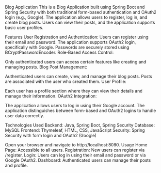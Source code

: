 Blog Application
This is a Blog Application built using Spring Boot and Spring Security with both traditional form-based authentication and OAuth2 login (e.g., Google). The application allows users to register, log in, and create blog posts. Users can view their posts, and the application supports basic user profiles.

Features
User Registration and Authentication:
Users can register using their email and password.
The application supports OAuth2 login, specifically with Google.
Passwords are securely stored using BCryptPasswordEncoder.
Role-Based Access Control:

Only authenticated users can access certain features like creating and managing posts.
Blog Post Management:

Authenticated users can create, view, and manage their blog posts.
Posts are associated with the user who created them.
User Profile:

Each user has a profile section where they can view their details and manage their information.
OAuth2 Integration:

The application allows users to log in using their Google account.
The application distinguishes between form-based and OAuth2 logins to handle user data correctly.

Technologies Used
Backend:
Java, Spring Boot, Spring Security
Database:
MySQL
Frontend:
Thymeleaf, HTML, CSS, JavaScript
Security:
Spring Security with form login and OAuth2 (Google)


Open your browser and navigate to http://localhost:8080.
Usage
Home Page: Accessible to all users.
Registration: New users can register via /register.
Login: Users can log in using their email and password or via Google OAuth2.
Dashboard: Authenticated users can manage their posts and profile.
